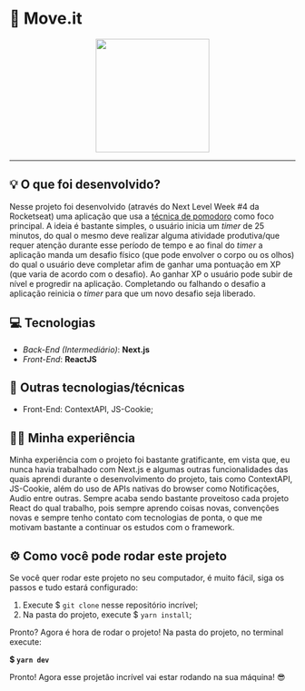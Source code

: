 # 🚀 Move.it

<p align='center' 
style='
display:flex; 
justify-content: center; 
align-items: center;'
>
    <img src="https://media.giphy.com/media/BXgfFotA3amW6GjJPj/giphy.gif" width=200 height=200/>

</p>

---



## 💡 O que foi desenvolvido?

Nesse projeto foi desenvolvido (através do Next Level Week #4 da Rocketseat) uma aplicação que usa a [técnica de pomodoro](https://pt.wikipedia.org/wiki/T%C3%A9cnica_pomodoro) como foco principal. A ideia é bastante simples, o usuário inicia um _timer_ de 25 minutos, do qual o mesmo deve realizar alguma atividade produtiva/que requer atenção durante esse período de tempo e ao final do _timer_ a aplicação manda um desafio físico (que pode envolver o corpo ou os olhos) do qual o usuário deve completar afim de ganhar uma pontuação em XP (que varia de acordo com o desafio). Ao ganhar XP o usuário pode subir de nível e progredir na aplicação. Completando ou falhando o desafio a aplicação reinicia o _timer_ para que um novo desafio seja liberado.

## 💻 Tecnologias

- _Back-End (Intermediário)_: **Next.js**
- _Front-End_: **ReactJS**

## 📂 Outras tecnologias/técnicas

- Front-End: ContextAPI, JS-Cookie;

## 👨‍💻 Minha experiência

Minha experiência com o projeto foi bastante gratificante, em vista que, eu nunca havia trabalhado com Next.js e algumas outras funcionalidades das quais aprendi durante o desenvolvimento do projeto, tais como ContextAPI, JS-Cookie, além do uso de APIs nativas do browser como Notificações, Audio entre outras. Sempre acaba sendo bastante proveitoso cada projeto React do qual trabalho, pois sempre aprendo coisas novas, convenções novas e sempre tenho contato com tecnologias de ponta, o que me motivam bastante a continuar os estudos com o framework.

## ⚙ Como você pode rodar este projeto

Se você quer rodar este projeto no seu computador, é muito fácil, siga os passos e tudo estará configurado:

1. Execute $ `git clone` nesse repositório incrível;
2. Na pasta do projeto, execute $ `yarn install`;

Pronto? Agora é hora de rodar o projeto! Na pasta do projeto, no terminal execute:

<strong> $ `yarn dev`</strong>

Pronto! Agora esse projetão incrível vai estar rodando na sua máquina! 😎


